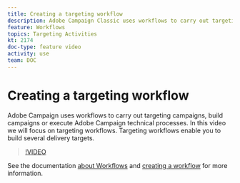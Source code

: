 ```yaml
---
title: Creating a targeting workflow
description: Adobe Campaign Classic uses workflows to carry out targeting campaigns, build campaigns or execute Adobe Campaign technical processes. In this video we will focus on targeting workflows. Targeting workflows enable you to build several delivery targets.
feature: Workflows
topics: Targeting Activities
kt: 2174
doc-type: feature video
activity: use
team: DOC
---
```


# Creating a targeting workflow

Adobe Campaign uses workflows to carry out targeting campaigns, build campaigns or execute Adobe Campaign technical processes. In this video we will focus on targeting workflows. Targeting workflows enable you to build several delivery targets.

>[!VIDEO](https://video.tv.adobe.com/v/25605?quality=12)

See the documentation [about Workflows](https://docs.campaign.adobe.com/doc/AC/en/WKF_Introduction_About_workflows.html)
and [creating a workflow](https://helpx.adobe.com/campaign/kt/acc/using/acc-creating-a-workflow-in-a-campaign-video.html) for more information.

